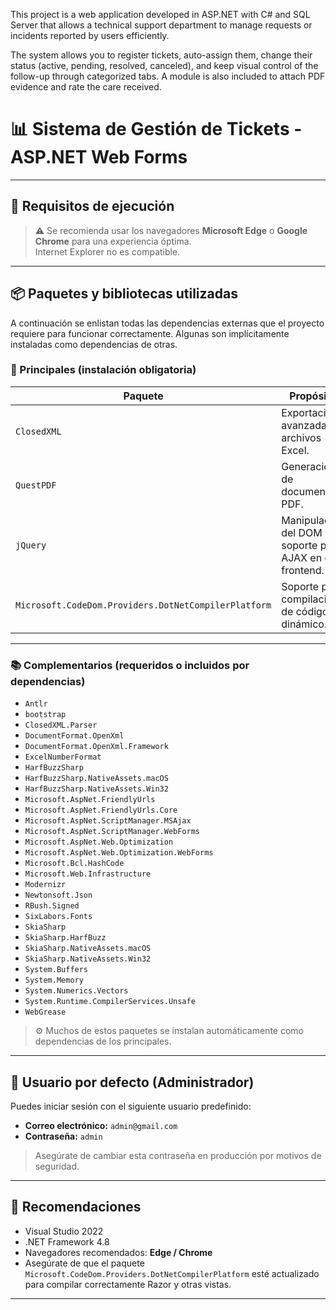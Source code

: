 This project is a web application developed in ASP.NET with C# and SQL Server that allows a technical support department to manage requests or incidents reported by users efficiently.

The system allows you to register tickets, auto-assign them, change their status (active, pending, resolved, canceled), and keep visual control of the follow-up through categorized tabs. 
A module is also included to attach PDF evidence and rate the care received.


# 📊 Sistema de Gestión de Tickets - ASP.NET Web Forms
---

## 🚀 Requisitos de ejecución

> ⚠️ Se recomienda usar los navegadores **Microsoft Edge** o **Google Chrome** para una experiencia óptima.  
> Internet Explorer no es compatible.

---

## 📦 Paquetes y bibliotecas utilizadas

A continuación se enlistan todas las dependencias externas que el proyecto requiere para funcionar correctamente. Algunas son implícitamente instaladas como dependencias de otras.

### 📌 Principales (instalación obligatoria)

| Paquete                                              | Propósito                                                 |
|------------------------------------------------------|-----------------------------------------------------------|
| `ClosedXML`                                          | Exportación avanzada a archivos Excel.                    |
| `QuestPDF`                                           | Generación de documentos PDF.                             |
| `jQuery`                                             | Manipulación del DOM y soporte para AJAX en el frontend.  |
| `Microsoft.CodeDom.Providers.DotNetCompilerPlatform` | Soporte para compilación de código dinámico.              |

---

### 📚 Complementarios (requeridos o incluidos por dependencias)

- `Antlr`
- `bootstrap`
- `ClosedXML.Parser`
- `DocumentFormat.OpenXml`
- `DocumentFormat.OpenXml.Framework`
- `ExcelNumberFormat`
- `HarfBuzzSharp`
- `HarfBuzzSharp.NativeAssets.macOS`
- `HarfBuzzSharp.NativeAssets.Win32`
- `Microsoft.AspNet.FriendlyUrls`
- `Microsoft.AspNet.FriendlyUrls.Core`
- `Microsoft.AspNet.ScriptManager.MSAjax`
- `Microsoft.AspNet.ScriptManager.WebForms`
- `Microsoft.AspNet.Web.Optimization`
- `Microsoft.AspNet.Web.Optimization.WebForms`
- `Microsoft.Bcl.HashCode`
- `Microsoft.Web.Infrastructure`
- `Modernizr`
- `Newtonsoft.Json`
- `RBush.Signed`
- `SixLabors.Fonts`
- `SkiaSharp`
- `SkiaSharp.HarfBuzz`
- `SkiaSharp.NativeAssets.macOS`
- `SkiaSharp.NativeAssets.Win32`
- `System.Buffers`
- `System.Memory`
- `System.Numerics.Vectors`
- `System.Runtime.CompilerServices.Unsafe`
- `WebGrease`

> ⚙️ Muchos de estos paquetes se instalan automáticamente como dependencias de los principales.

---

## 👤 Usuario por defecto (Administrador)

Puedes iniciar sesión con el siguiente usuario predefinido:

- **Correo electrónico:** `admin@gmail.com`
- **Contraseña:** `admin`

> Asegúrate de cambiar esta contraseña en producción por motivos de seguridad.

---

## 📂 Recomendaciones

- Visual Studio 2022 
- .NET Framework 4.8 
- Navegadores recomendados: **Edge / Chrome**
- Asegúrate de que el paquete `Microsoft.CodeDom.Providers.DotNetCompilerPlatform` esté actualizado para compilar correctamente Razor y otras vistas.

---

